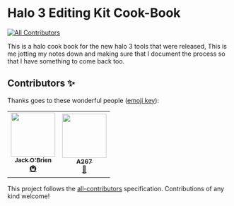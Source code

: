 # Halo 3 Editing Kit Cook-Book
<!-- ALL-CONTRIBUTORS-BADGE:START - Do not remove or modify this section -->
[![All Contributors](https://img.shields.io/badge/all_contributors-2-orange.svg?style=flat-square)](#contributors-)
<!-- ALL-CONTRIBUTORS-BADGE:END -->

This is a halo cook book for the new halo 3 tools that were released, This is me jotting my notes down and making sure that I document the process so that I have something to come back too.

## Contributors ✨

Thanks goes to these wonderful people ([emoji key](https://allcontributors.org/docs/en/emoji-key)):

<!-- ALL-CONTRIBUTORS-LIST:START - Do not remove or modify this section -->
<!-- prettier-ignore-start -->
<!-- markdownlint-disable -->
<table>
  <tr>
    <td align="center"><a href="https://parduseidolon.github.io/"><img src="https://avatars.githubusercontent.com/u/38515818?v=4?s=100" width="100px;" alt=""/><br /><sub><b>Jack O'Brien</b></sub></a><br /><a href="#infra-PardusEidolon" title="Infrastructure (Hosting, Build-Tools, etc)">🚇</a></td>
    <td align="center"><a href="https://github.com/A267-dev"><img src="https://avatars.githubusercontent.com/u/77297903?v=4?s=100" width="100px;" alt=""/><br /><sub><b>A267</b></sub></a><br /><a href="https://github.com/PardusEidolon/Halo-Editing-Kit-Cookbook/commits?author=A267-dev" title="Documentation">📖</a></td>
  </tr>
</table>

<!-- markdownlint-restore -->
<!-- prettier-ignore-end -->

<!-- ALL-CONTRIBUTORS-LIST:END -->

This project follows the [all-contributors](https://github.com/all-contributors/all-contributors) specification. Contributions of any kind welcome!